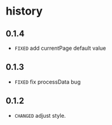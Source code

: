 # history

## 0.1.4

* `FIXED` add currentPage default value

## 0.1.3

* `FIXED` fix processData bug 

## 0.1.2

* `CHANGED` adjust style.